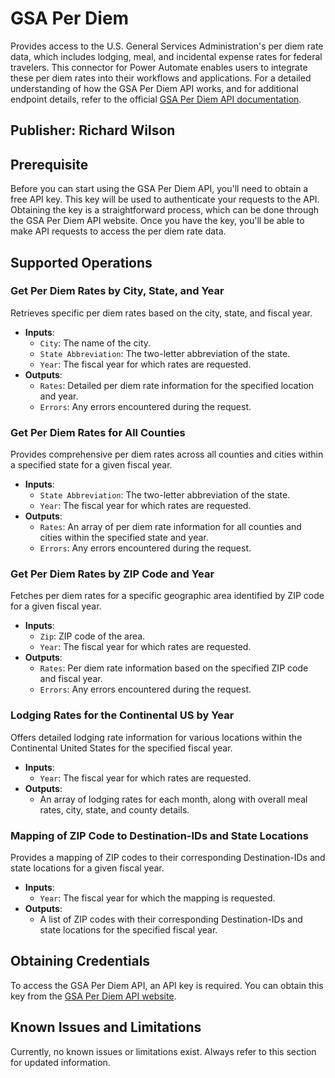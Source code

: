 # GSA Per Diem

Provides access to the U.S. General Services Administration's per diem rate data, which includes lodging, meal, and incidental expense rates for federal travelers. This connector for Power Automate enables users to integrate these per diem rates into their workflows and applications. For a detailed understanding of how the GSA Per Diem API works, and for additional endpoint details, refer to the official [GSA Per Diem API documentation](https://open.gsa.gov/api/perdiem/).

## Publisher: Richard Wilson

## Prerequisite

Before you can start using the GSA Per Diem API, you'll need to obtain a free API key. This key will be used to authenticate your requests to the API. Obtaining the key is a straightforward process, which can be done through the GSA Per Diem API website. Once you have the key, you'll be able to make API requests to access the per diem rate data.

## Supported Operations

### Get Per Diem Rates by City, State, and Year

Retrieves specific per diem rates based on the city, state, and fiscal year.

- **Inputs**:
  - `City`: The name of the city.
  - `State Abbreviation`: The two-letter abbreviation of the state.
  - `Year`: The fiscal year for which rates are requested.
- **Outputs**:
  - `Rates`: Detailed per diem rate information for the specified location and year.
  - `Errors`: Any errors encountered during the request.

### Get Per Diem Rates for All Counties

Provides comprehensive per diem rates across all counties and cities within a specified state for a given fiscal year.

- **Inputs**:
  - `State Abbreviation`: The two-letter abbreviation of the state.
  - `Year`: The fiscal year for which rates are requested.
- **Outputs**:
  - `Rates`: An array of per diem rate information for all counties and cities within the specified state and year.
  - `Errors`: Any errors encountered during the request.

### Get Per Diem Rates by ZIP Code and Year

Fetches per diem rates for a specific geographic area identified by ZIP code for a given fiscal year.

- **Inputs**:
  - `Zip`: ZIP code of the area.
  - `Year`: The fiscal year for which rates are requested.
- **Outputs**:
  - `Rates`: Per diem rate information based on the specified ZIP code and fiscal year.
  - `Errors`: Any errors encountered during the request.

### Lodging Rates for the Continental US by Year

Offers detailed lodging rate information for various locations within the Continental United States for the specified fiscal year.

- **Inputs**:
  - `Year`: The fiscal year for which rates are requested.
- **Outputs**:
  - An array of lodging rates for each month, along with overall meal rates, city, state, and county details.

### Mapping of ZIP Code to Destination-IDs and State Locations

Provides a mapping of ZIP codes to their corresponding Destination-IDs and state locations for a given fiscal year.

- **Inputs**:
  - `Year`: The fiscal year for which the mapping is requested.
- **Outputs**:
  - A list of ZIP codes with their corresponding Destination-IDs and state locations for the specified fiscal year.

## Obtaining Credentials

To access the GSA Per Diem API, an API key is required. You can obtain this key from the [GSA Per Diem API website](https://open.gsa.gov/api/perdiem/).

## Known Issues and Limitations

Currently, no known issues or limitations exist. Always refer to this section for updated information.
